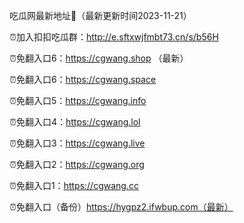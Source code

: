 吃瓜网最新地址👋（最新更新时间2023-11-21）

⏰加入扣扣吃瓜群：http://e.sftxwjfmbt73.cn/s/b56H

⏰免翻入口6：https://cgwang.shop （最新）

⏰免翻入口6：https://cgwang.space

⏰免翻入口5：https://cgwang.info

⏰免翻入口4：https://cgwang.lol

⏰免翻入口3：https://cgwang.live

⏰免翻入口2：https://cgwang.org

⏰免翻入口1：https://cgwang.cc

⏰免翻入口（备份）https://hygpz2.ifwbup.com（最新）


